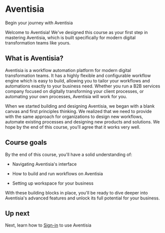 # Aventisia
Begin your journey with Aventisia

Welcome to Aventisia! We've designed this course as your first step in mastering Aventisia, which is built specifically for modern digital transformation teams like yours.

## What is Aventisia? 
Aventisia is a workflow automation platform for modern digital transformation teams. It has a highly flexible and configurable workflow engine which is easy to build, allowing you to tailor your workflows and automations exactly to your business need. Whether you run a B2B services company focused on digitally transforming your client processes, or automating your own processes, Aventisia will work for you.

When we started building and designing Aventisia, we began with a blank canvas and first principles thinking. We realized that we need to provide with the same approach for organizations to design new workflows, automate existing processes and designing new products and solutions. We hope by the end of this course, you’ll agree that it works very well.

## Course goals
By the end of this course, you'll have a solid understanding of:

+ Navigating Aventisia's interface

+ How to build and run workflows on Aventisia

+ Setting up workspace for your business

With these building blocks in place, you'll be ready to dive deeper into Aventisia's advanced features and unlock its full potential for your business.

## Up next
Next, learn how to [Sign-in](aventisia/public-docs/Aventisia/signing-in.md) to use Aventisia

